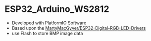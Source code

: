 # ESP32_Arduino_WS2812

* Developed with PlatformIO Software
* Based upon the [MartyMacGyver/ESP32-Digital-RGB-LED-Drivers](https://github.com/MartyMacGyver/ESP32-Digital-RGB-LED-Drivers#notes) 
* use Flash to store BMP image data
